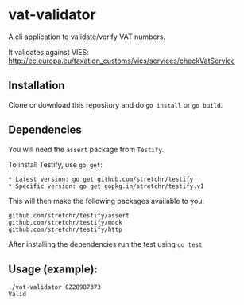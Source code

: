 # vat-validator

A cli application to validate/verify VAT numbers.

It validates against VIES: http://ec.europa.eu/taxation_customs/vies/services/checkVatService


## Installation

Clone or download this repository and do `go install` or `go build`.

## Dependencies

You will need the `assert` package from `Testify`.

To install Testify, use `go get`:

    * Latest version: go get github.com/stretchr/testify
    * Specific version: go get gopkg.in/stretchr/testify.v1

This will then make the following packages available to you:

    github.com/stretchr/testify/assert
    github.com/stretchr/testify/mock
    github.com/stretchr/testify/http

After installing the dependencies run the test using `go test`

## Usage (example):

    ./vat-validator CZ28987373
    Valid

